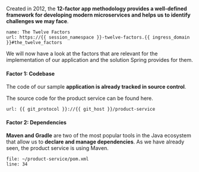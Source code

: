 Created in 2012, the **12-factor app methodology provides a well-defined framework for developing modern microservices and helps us to identify challenges we may face**.

```dashboard:create-dashboard
name: The Twelve Factors
url: https://{{ session_namespace }}-twelve-factors.{{ ingress_domain }}#the_twelve_factors
```

We will now have a look at the factors that are relevant for the implementation of our application and the solution Spring provides for them.

#### Factor 1: Codebase
The code of our sample **application is already tracked in source control**.

The source code for the product service can be found here.
```dashboard:open-url
url: {{ git_protocol }}://{{ git_host }}/product-service
```

#### Factor 2: Dependencies
**Maven and Gradle** are two of the most popular tools in the Java ecosystem that allow us to **declare and manage dependencies**. As we have already seen, the product service is using Maven.

```editor:open-file
file: ~/product-service/pom.xml
line: 34
```

